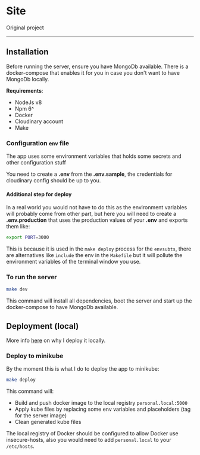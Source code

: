 # Site

Original project

---

## Installation

Before running the server, ensure you have MongoDb available. There is a docker-compose that enables it for you in case you don't want to have MongoDb locally.

**Requirements**:

- NodeJs v8
- Npm 6^
- Docker
- Cloudinary account
- Make

### Configuration `env` file

The app uses some environment variables that holds some secrets and other configuration stuff

You need to create a **.env** from the **.env.sample**, the credentials for cloudinary config should be up to you.

#### Additional step for deploy

In a real world you would not have to do this as the environment variables will probably come from other part, but here you will need to create a **.env.production** that uses the production values of your **.env** and exports them like:

```sh
export PORT=3000
```

This is because it is used in the `make deploy` process for the `envsubts`, there are alternatives like `include` the env  in the `Makefile` but it will pollute the environment variables of the terminal window you use.


### To run the server

```bash
make dev
```

This command will install all dependencies, boot the server and start up the docker-compose to have MongoDb available.

## Deployment (local)

More info [here](https://www.toniruiz.dev/blog/deploying-sell-it-locally) on why I deploy it locally.

### Deploy to minikube

By the moment this is what I do to deploy the app to minikube:

```bash
make deploy
```

This command will:

- Build and push docker image to the local registry `personal.local:5000`
- Apply kube files by replacing some env variables and placeholders (tag for the server image)
- Clean generated kube files

The local registry of Docker should be configured to allow Docker use insecure-hosts, also you would need to add `personal.local` to your `/etc/hosts`.
